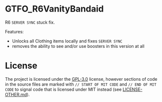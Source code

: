 # GTFO_R6VanityBandaid

R6 `SERVER SYNC` stuck fix.

Features:
 - Unlocks all Clothing items locally and fixes `SERVER SYNC`
 - removes the ability to see and/or use boosters in this version at all

# License

The project is licensed under the [GPL-3.0](LICENSE.md) license, however sections of code in the source files are marked with `// START OF MIT CODE` and `// END OF MIT CODE` to signal code that is licensed under MIT instead (see [LICENSE-OTHER.md](LICENSE-OTHER.md)).